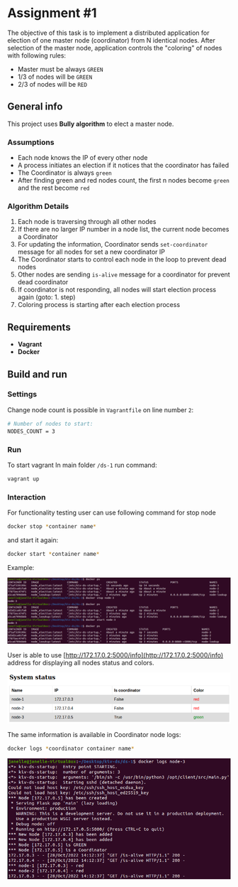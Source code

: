 # Assignment #1

The objective of this task is to implement a distributed application for election of one master node (coordinator) from N identical nodes. 
After selection of the master node, application controls the "coloring" of nodes with following rules:

* Master must be always `GREEN`
* 1/3 of nodes will be `GREEN`
* 2/3 of nodes will be `RED`

## General info

This project uses **Bully algorithm** to elect a master node.

### Assumptions

* Each node knows the IP of every other node
* A process initiates an election if it notices that the coordinator has failed
* The Coordinator is always `green`
* After finding green and red nodes count, the first n nodes become `green` and the rest become `red`

### Algorithm Details

1. Each node is traversing through all other nodes
2. If there are no larger IP number in a node list, the current node becomes a Coordinator 
3. For updating the information, Coordinator sends `set-coordinator` message for all nodes for set a new coordinator IP
4. The Coordinator starts to control each node in the loop to prevent dead nodes
5. Other nodes are sending `is-alive` message for a coordinator for prevent dead coordinator
6. If coordinator is not responding, all nodes will start election process again (goto: 1. step)
7. Coloring process is starting after each election process

## Requirements

* **Vagrant**
* **Docker**

## Build and run



### Settings

Change node count is possible in `Vagrantfile` on line number `2`:

```bash
# Number of nodes to start:
NODES_COUNT = 3
```

### Run

To start vagrant In main folder `/ds-1` run command:

```bash
vagrant up
```

### Interaction

For functionality testing user can use following command for stop node

```bash
docker stop *container name*
```

and start it again:

```bash
docker start *container name*
```

Example:

![Interaction example](images/interaction.png)

User is able to use [http://172.17.0.2:5000/info](http://172.17.0.2:5000/info) address for displaying all nodes status and colors. 

![System status](images/system-status.png)

The same information is available in Coordinator node logs:

```bash
docker logs *coordinator container name*
```

![Logs](images/logs.png)
